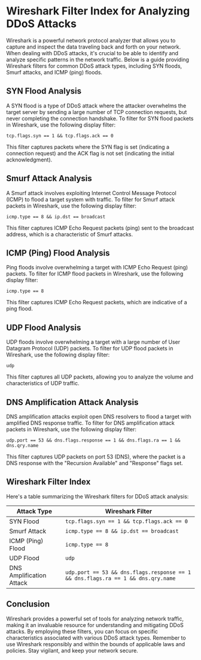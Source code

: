 # Wireshark Filter Index for Analyzing DDoS Attacks

Wireshark is a powerful network protocol analyzer that allows you to capture and inspect the data traveling back and forth on your network. When dealing with DDoS attacks, it's crucial to be able to identify and analyze specific patterns in the network traffic. Below is a guide providing Wireshark filters for common DDoS attack types, including SYN floods, Smurf attacks, and ICMP (ping) floods.

## SYN Flood Analysis

A SYN flood is a type of DDoS attack where the attacker overwhelms the target server by sending a large number of TCP connection requests, but never completing the connection handshake. To filter for SYN flood packets in Wireshark, use the following display filter:

```plaintext
tcp.flags.syn == 1 && tcp.flags.ack == 0
```

This filter captures packets where the SYN flag is set (indicating a connection request) and the ACK flag is not set (indicating the initial acknowledgment).

## Smurf Attack Analysis

A Smurf attack involves exploiting Internet Control Message Protocol (ICMP) to flood a target system with traffic. To filter for Smurf attack packets in Wireshark, use the following display filter:

```plaintext
icmp.type == 8 && ip.dst == broadcast
```

This filter captures ICMP Echo Request packets (ping) sent to the broadcast address, which is a characteristic of Smurf attacks.

## ICMP (Ping) Flood Analysis

Ping floods involve overwhelming a target with ICMP Echo Request (ping) packets. To filter for ICMP flood packets in Wireshark, use the following display filter:

```plaintext
icmp.type == 8
```

This filter captures ICMP Echo Request packets, which are indicative of a ping flood.

## UDP Flood Analysis

UDP floods involve overwhelming a target with a large number of User Datagram Protocol (UDP) packets. To filter for UDP flood packets in Wireshark, use the following display filter:

```plaintext
udp
```

This filter captures all UDP packets, allowing you to analyze the volume and characteristics of UDP traffic.

## DNS Amplification Attack Analysis

DNS amplification attacks exploit open DNS resolvers to flood a target with amplified DNS response traffic. To filter for DNS amplification attack packets in Wireshark, use the following display filter:

```plaintext
udp.port == 53 && dns.flags.response == 1 && dns.flags.ra == 1 && dns.qry.name
```

This filter captures UDP packets on port 53 (DNS), where the packet is a DNS response with the "Recursion Available" and "Response" flags set.

## Wireshark Filter Index

Here's a table summarizing the Wireshark filters for DDoS attack analysis:

| Attack Type                  | Wireshark Filter                                                   |
|------------------------------|--------------------------------------------------------------------|
| SYN Flood                    | `tcp.flags.syn == 1 && tcp.flags.ack == 0`                         |
| Smurf Attack                 | `icmp.type == 8 && ip.dst == broadcast`                            |
| ICMP (Ping) Flood             | `icmp.type == 8`                                                   |
| UDP Flood                    | `udp`                                                               |
| DNS Amplification Attack     | `udp.port == 53 && dns.flags.response == 1 && dns.flags.ra == 1 && dns.qry.name` |

## Conclusion

Wireshark provides a powerful set of tools for analyzing network traffic, making it an invaluable resource for understanding and mitigating DDoS attacks. By employing these filters, you can focus on specific characteristics associated with various DDoS attack types. Remember to use Wireshark responsibly and within the bounds of applicable laws and policies. Stay vigilant, and keep your network secure.

